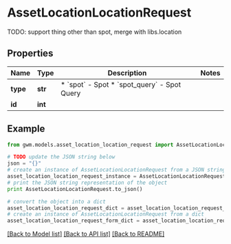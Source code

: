 # AssetLocationLocationRequest

TODO: support thing other than spot, merge with libs.location

## Properties
Name | Type | Description | Notes
------------ | ------------- | ------------- | -------------
**type** | **str** | * &#x60;spot&#x60; - Spot * &#x60;spot_query&#x60; - Spot Query | 
**id** | **int** |  | 

## Example

```python
from gwm.models.asset_location_location_request import AssetLocationLocationRequest

# TODO update the JSON string below
json = "{}"
# create an instance of AssetLocationLocationRequest from a JSON string
asset_location_location_request_instance = AssetLocationLocationRequest.from_json(json)
# print the JSON string representation of the object
print AssetLocationLocationRequest.to_json()

# convert the object into a dict
asset_location_location_request_dict = asset_location_location_request_instance.to_dict()
# create an instance of AssetLocationLocationRequest from a dict
asset_location_location_request_form_dict = asset_location_location_request.from_dict(asset_location_location_request_dict)
```
[[Back to Model list]](../README.md#documentation-for-models) [[Back to API list]](../README.md#documentation-for-api-endpoints) [[Back to README]](../README.md)


